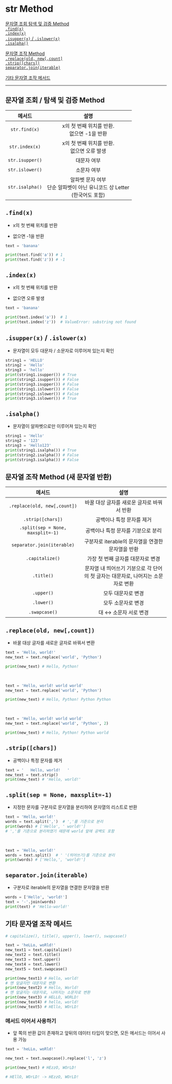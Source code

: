 # str Method

[문자열 조회 탐색 및 검증 Method](#문자열-조회--탐색-및-검증-method)   
[`.find(x)`](#findx)   
[`.index(x)`](#indexx)   
[`.isupper(x)` / `.islower(x)`](#isupperx--islowerx)   
[`.isalpha()`](#isalpha)   

[문자열 조작 Method](#문자열-조작-method-새-문자열-반환)   
[`.replace(old, new[,count]`](#replaceold-newcount)   
[`.strip([chars])`](#stripchars)   
[`separator.join(iterable)`](#separatorjoiniterable)   


[기타 문자열 조작 메서드](#기타-문자열-조작-메서드)   

---

## 문자열 조회 / 탐색 및 검증 Method
| 메서드 | 설명 |
|:-:|:-:|
| `str.find(x)` | x의 첫 번째 위치를 반환. <br />없으면 -1을 반환 |
| `str.index(x)` | x의 첫 번째 위치를 반환. <br />없으면 오류 발생 |
| `str.isupper()` | 대문자 여부 |
| `str.islower()` | 소문자 여부 |
| `str.isalpha()` | 알파벳 문자 여부 <br /> 단순 알파벳이 아닌 유니코드 상 Letter <br />(한국어도 포함)

## `.find(x)`
- x의 첫 번째 위치를 반환

- 없으면 -1을 반환

```python
text = 'banana'

print(text.find('a')) # 1
print(text.find('z')) # -1
```

## `.index(x)`
- x의 첫 번째 위치를 반환

- 없으면 오류 발생

```python
text = 'banana'

print(text.index('a'))  # 1
print(text.index('z'))  # ValueError: substring not found
```

## `.isupper(x)` / `.islower(x)`
- 문자열이 모두 대문자 / 소문자로 이루어져 있는지 확인

```python
string1 = 'HELLO'
string2 = 'Hello'
string3 = 'hello'
print(string1.isupper()) # True
print(string2.isupper()) # False
print(string3.isupper()) # False
print(string1.islower()) # False
print(string2.islower()) # False
print(string3.islower()) # True
```

## `.isalpha()`
- 문자열이 알파벳으로만 이루어져 있는지 확인

```python
string1 = 'Hello'
string2 = '123'
string3 = 'Hello123'
print(string1.isalpha()) # True
print(string2.isalpha()) # False
print(string3.isalpha()) # False
```

## 문자열 조작 Method (새 문자열 반환)

| 메서드 | 설명 |
| :-: | :-: |
| `.replace(old, new[,count])` | 바꿀 대상 글자를 새로운 글자로 바꿔서 반환 |
| `.strip([chars])` | 공백이나 특정 문자를 제거 |
| `.split(sep = None, maxsplit=-1)` | 공백이나 특정 문자를 기분으로 분리 |
| `separator.join(iterable)` | 구분자로 iterable의 문자열을 연결한 문자열을 반환 |
| `.capitalize()` | 가장 첫 번째 글자를 대문자로 변경 |
| `.title()` | 문자열 내 띄어쓰기 기분으로 각 단어의 첫 글자는 대문자로, 나머지는 소문자로 변환 |
| `.upper()` | 모두 대문자로 변경 |
| `.lower()` | 모두 소문자로 변경 |
| `.swapcase()` | 대 ↔ 소문자 서로 변경 |

## `.replace(old, new[,count])`
- 바꿀 대상 글자를 새로운 글자로 바꿔서 변환

```python
text = 'Hello, world!'
new_text = text.replace('world', 'Python')

print(new_text) # Hello, Python!
```

<br />

```python
text = 'Hello, world! world world'
new_text = text.replace('world', 'Python')

print(new_text) # Hello, Python! Python Python
```

<br />

```python
text = 'Hello, world! world world'
new_text = text.replace('world', 'Python', 2)

print(new_text) # Hello, Python! Python world
```

## `.strip([chars])`
- 공백이나 특정 문자를 제거

```python
text = '   Hello, world!   '
new_text = text.strip()
print(new_text) # 'Hello, world!'
```

## `.split(sep = None, maxsplit=-1)`
- 지정한 문자를 구분자로 문자열을 분리하여 문자열의 리스트로 반환

```python
text = 'Hello, world!'
words = text.split(',')  # ','를 기준으로 분리
print(words) # ['Hello', ' world!'] 
# ','를 기준으로 분리하였기 때문에 world 앞에 공백도 포함
```

<br />

```python
text = 'Hello, world!'
words = text.split()  # ' '(띄어쓰기)를 기준으로 분리
print(words) # ['Hello,', 'world!'] 
```

## `separator.join(iterable)`
- 구분자로 iterable의 문자열을 연결한 문자열을 반환

```python
words = ['Hello', 'world!']
text = '-'.join(words)
print(text) # 'Hello-world!'
```

## 기타 문자열 조작 메서드
```python
# capitalize(), title(), upper(), lower(), swapcase()

text = 'heLLo, woRld!'
new_text1 = text.capitalize()
new_text2 = text.title()
new_text3 = text.upper()
new_text4 = text.lower()
new_text5 = text.swapcase()

print(new_text1) # Hello, world! 
# 맨 앞글자만 대문자로 변환
print(new_text2) # Hello, World!
# 맨 앞글자는 대문자로, 나머지는 소문자로 변환
print(new_text3) # HELLO, WORLD!
print(new_text4) # hello, world!
print(new_text5) # HEllo, WOrLD!
```

### 메서드 이어서 사용하기
- 앞 쪽의 반환 값이 존재하고 앞뒤의 데이터 타입이 맞으면, 모든 메서드는 이어서 사용 가능

```python
text = 'heLLo, woRld!'

new_text = text.swapcase().replace('l', 'z')

print(new_text) # HEzzO, WOrLD!

# HEllO, WOrLD! -> HEzzO, WOrLD!
```